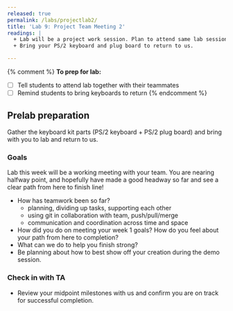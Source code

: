 ```yaml
---
released: true
permalink: /labs/projectlab2/
title: 'Lab 9: Project Team Meeting 2'
readings: |
  + Lab will be a project work session. Plan to attend same lab session as your teammates.
  + Bring your PS/2 keyboard and plug board to return to us.

---
```

{% comment %}
__To prep for lab:__
- [ ] Tell students to attend lab together with their teammates
- [ ] Remind students to bring keyboards to return
{% endcomment %}

## Prelab preparation
Gather the keyboard kit parts (PS/2 keyboard + PS/2 plug board) and bring with you to lab and return to us.

### Goals

Lab this week will be a working meeting with your team. You are nearing halfway point, and hopefully have made a good headway so far and see a clear path from here to finish line!

* How has teamwork been so far?
    * planning, dividing up tasks, supporting each other
    * using git in collaboration with team, push/pull/merge
    * communication and coordination across time and space
* How did you do on meeting your week 1 goals?  How do you feel about your path from here to completion?
* What can we do to help you finish strong?
* Be planning about how to best show off your creation during the demo session.


### Check in with TA

- Review your midpoint milestones with us and confirm you are on track for successful completion.


